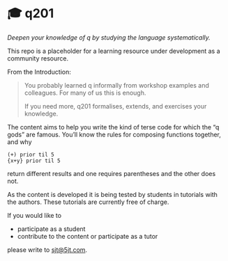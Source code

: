 # :mortar_board: q201
*Deepen your knowledge of q by studying the language systematically.*

This repo is a placeholder for a learning resource under development as a community resource.

From the Introduction:

> You probably learned q informally from workshop examples and colleagues. For many of us this is enough.
> 
> If you need more, q201 formalises, extends, and exercises your knowledge.

The content aims to help you write the kind of terse code for which the “q gods” are famous.
You’ll know the rules for composing functions together, and why

    (+) prior til 5
    {x+y} prior til 5

return different results and one requires parentheses and the other does not.

As the content is developed it is being tested by students in tutorials with the authors.
These tutorials are currently free of charge.

If you would like to 

-   participate as a student
-   contribute to the content or participate as a tutor

please write to sjt@5jt.com.

